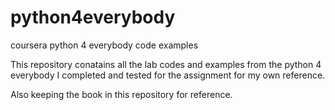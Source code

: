 # python4everybody
coursera python 4 everybody code examples 

This repository conatains all the lab codes and examples from the python 4 everybody I completed and tested for the assignment for my own reference.

Also keeping the book in this repository for reference.
